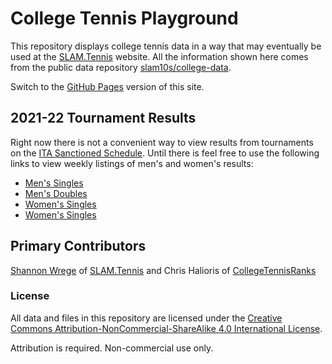 # College Tennis Playground

This repository displays college tennis data in a way that may eventually be used at the <a href="https://www.slam.tennis/teams/rankings.asp" target="_blank">SLAM.Tennis</a> website. All the information shown here comes from the public data repository <a href="https://github.com/slam10s/college-data" target="_blank">slam10s/college-data</a>.

Switch to the [GitHub Pages](https://slam10s.github.io/playground) version of this site.

## 2021-22 Tournament Results

Right now there is not a convenient way to view results from tournaments on the <a href="https://www.wearecollegetennis.com/2021/09/02/2021-22-ita-sanctioned-tournaments/#wk42" target="_blank">ITA Sanctioned Schedule</a>. Until there is feel free to use the following links to view weekly listings of men's and women's results:

- [Men's Singles](./2021-22/results/men_singles.md)
- [Men's Doubles](./2021-22/results/men_doubles.md)
- [Women's Singles](./2021-22/results/women_singles.md)
- [Women's Singles](./2021-22/results/women_doubles.md)

<!---
## Updating Player Information

Eventually we will include information here about making pull requests to update player information.
-->

## Primary Contributors

[Shannon Wrege](https://github.com/sbwrege2z) of <a href="https://www.slam.tennis/teams/rankings.asp" target="_blank">SLAM.Tennis</a> and Chris Halioris of <a href="http://collegetennisranks.com/" target="_blank">CollegeTennisRanks</a>

### License

All data and files in this repository are licensed under the <a href="http://creativecommons.org/licenses/by-nc-sa/4.0/" target="_blank">Creative Commons Attribution-NonCommercial-ShareAlike 4.0 International License</a>.

Attribution is required. Non-commercial use only.
